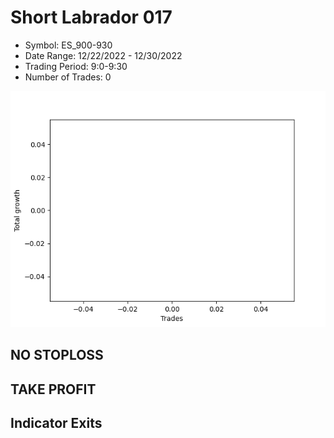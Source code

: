 # Short Labrador 017 
- Symbol: ES_900-930
- Date Range: 12/22/2022 - 12/30/2022
- Trading Period: 9:0-9:30
- Number of Trades: 0

![Plot](ShortLabrador017ES_900-930.png)
## NO STOPLOSS














## TAKE PROFIT











## Indicator Exits

